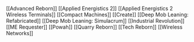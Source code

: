 [[Advanced Reborn]]
[[Applied Energistics 2]]
[[Applied Energistics 2 Wireless Terminals]]
[[Compact Machines]]
[[Create]]
[[Deep Mob Leaning: Refabricated]]
[[Deep Mob Leaning: Simulacrum]]
[[Industrial Revolution]]
[[ME Requester]]
[[Powah]]
[[Quarry Reborn]]
[[Tech Reborn]]
[[Wireless Networks]]